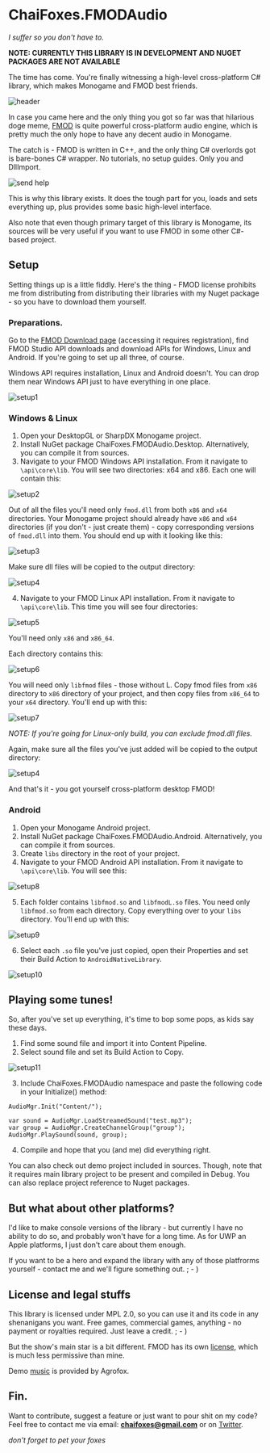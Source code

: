 # ChaiFoxes.FMODAudio

*I suffer so you don't have to.*

**NOTE: CURRENTLY THIS LIBRARY IS IN DEVELOPMENT AND NUGET PACKAGES ARE NOT AVAILABLE**

The time has come. You're finally witnessing a high-level cross-platform C# library, which makes Monogame and FMOD best friends.

![header](C:/D/_Projects/ChaiFoxes.FMOD/pics/ebites.png)


In case you came here and the only thing you got so far was that hilarious doge meme, 
[FMOD](http://fmod.org) is quite powerful cross-platform audio engine, which is
pretty much the only hope to have any decent audio in Monogame. 

The catch is - FMOD is written in C++, and the only thing C# overlords got
is bare-bones C# wrapper. No tutorials, no setup guides. Only you and DllImport.

![send help](C:/D/_Projects/ChaiFoxes.FMOD/pics/help.png)


This is why this library exists. It does the tough part for you, loads and sets 
everything up, plus provides some basic high-level interface. 

Also note that even though primary target of this library is Monogame, its sources
will be very useful if you want to use FMOD in some other C#-based project.

## Setup

Setting things up is a little fiddly. Here's the thing - FMOD license prohibits me from
distributing from distributing their libraries with my Nuget package - so you have to
download them yourself.

### Preparations.

Go to the [FMOD Download page](https://www.fmod.com/download) (accessing it requires
registration), find FMOD Studio API downloads and download APIs for Windows, Linux
and Android. If you're going to set up all three, of course.


Windows API requires installation, Linux and Android doesn't. You can drop them near
Windows API just to have everything in one place.

![setup1](C:/D/_Projects/ChaiFoxes.FMOD/pics/setup1.png)

### Windows & Linux

1. Open your DesktopGL or SharpDX Monogame project.
2. Install NuGet package ChaiFoxes.FMODAudio.Desktop. Alternatively, you can compile
it from sources.
3. Navigate to your FMOD Windows API installation. From it navigate to `\api\core\lib`.
You will see two directories: x64 and x86. Each one will contain this:

![setup2](C:/D/_Projects/ChaiFoxes.FMOD/pics/setup2.png)


Out of all the files you'll need only `fmod.dll` from both `x86` and `x64` directories.
Your Monogame project should already have `x86` and `x64` directories 
(if you don't - just create them) - copy corresponding versions of `fmod.dll` 
into them. You should end up with it looking like this:


![setup3](C:/D/_Projects/ChaiFoxes.FMOD/pics/setup3.png)

Make sure dll files will be copied to the output directory:

![setup4](C:/D/_Projects/ChaiFoxes.FMOD/pics/setup4.png)

4. Navigate to your FMOD Linux API installation. From it navigate to `\api\core\lib`.
This time you will see four directories: 

![setup5](C:/D/_Projects/ChaiFoxes.FMOD/pics/setup5.png)
 
You'll need only `x86` and `x86_64`.

Each directory contains this:

![setup6](C:/D/_Projects/ChaiFoxes.FMOD/pics/setup6.png)

You will need only `libfmod` files - those without L. Copy fmod files from `x86`
directory to `x86` directory of your project, and then copy files from `x86_64` 
to your `x64` directory. You'll end up with this:

![setup7](C:/D/_Projects/ChaiFoxes.FMOD/pics/setup7.png)

*NOTE: If you're going for Linux-only build, you can exclude fmod.dll files.*

Again, make sure all the files you've just added will be copied 
to the output directory:

![setup4](C:/D/_Projects/ChaiFoxes.FMOD/pics/setup4.png)

And that's it - you got yourself cross-platform desktop FMOD!

### Android

1. Open your Monogame Android project.
2. Install NuGet package ChaiFoxes.FMODAudio.Android. Alternatively, you can compile
it from sources.
3. Create `libs` directory in the root of your project.
4. Navigate to your FMOD Android API installation. From it navigate to `\api\core\lib`.
You will see this:

![setup8](C:/D/_Projects/ChaiFoxes.FMOD/pics/setup8.png)

5. Each folder contains `libfmod.so` and `libfmodL.so` files. 
You need only `libfmod.so` from each directory. Copy everything over to your `libs`
directory. You'll end up with this:

![setup9](C:/D/_Projects/ChaiFoxes.FMOD/pics/setup9.png)

6. Select each `.so` file you've just copied, open their Properties and set their
Build Action to `AndroidNativeLibrary`.

![setup10](C:/D/_Projects/ChaiFoxes.FMOD/pics/setup10.png)

## Playing some tunes!

So, after you've set up everything, it's time to bop some pops, as kids say these days.

1. Find some sound file and import it into Content Pipeline.
2. Select sound file and set its Build Action to Copy. 

![setup11](C:/D/_Projects/ChaiFoxes.FMOD/pics/setup11.png)

3. Include ChaiFoxes.FMODAudio namespace and paste the following code in your
Initialize() method:

```
AudioMgr.Init("Content/");

var sound = AudioMgr.LoadStreamedSound("test.mp3");
var group = AudioMgr.CreateChannelGroup("group");
AudioMgr.PlaySound(sound, group);
```
4. Compile and hope that you (and me) did everything right.

You can also check out demo project included in sources. Though, note that it requires
main library project to be present and compiled in Debug. You can also replace project reference
to Nuget packages.

## But what about other platforms?

I'd like to make console versions of the library - but currently I have no ability
to do so, and probably won't have for a long time. As for UWP an Apple platforms,
I just don't care about them enough. 

If you want to be a hero and expand the library with any of those platfrorms yourself - 
contact me and we'll figure something out. ; - )


## License and legal stuffs

This library is licensed under MPL 2.0, so you can use it and its code in any 
shenanigans you want. Free games, commercial games, anything - no payment or 
royalties required. Just leave a credit. ; - )

But the show's main star is a bit different. FMOD has its own [license](https://fmod.com/licensing#faq), 
which is much less permissive than mine. 

Demo [music](https://www.youtube.com/watch?v=zZ81qi90E-Y) is provided by Agrofox.

## Fin.

Want to contribute, suggest a feature or just want to pour shit on my code? Feel free to contact me via email: **chaifoxes@gmail.com** or on [Twitter](https://twitter.com/ChaiFoxes).


*don't forget to pet your foxes*
